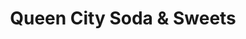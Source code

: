---
title: "Queen City Soda & Sweets"
url: /springfield/queen-city-soda-und-sweets/
shop: Süßwaren
---